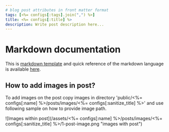 ```yaml
---
# blog post attributes in front matter format
tags: [<%= configs[:tags].join(",") %>]
title: <%= configs[:title] %>
description: Write post description here...
---
```


# Markdown documentation

This is [markdown template](http://kramdown.gettalong.org/index.html) and quick reference of the markdown language is available [here](http://kramdown.gettalong.org/quickref.html).

## How to add images in post?

To add images on the post copy images in directory 'public/<%= configs[:name] %>/posts/images/<%= configs[:sanitize_title] %>' and use following sample on how to provide image path.

![Images within post](/assets/<%= configs[:name] %>/posts/images/<%= configs[:sanitize_title] %>/1-post-image.png "images with post")






